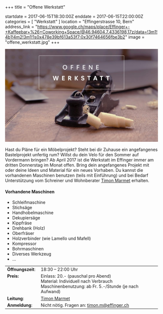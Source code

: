 +++
title = "Offene Werkstatt"

startdate = 2017-06-15T18:30:00Z
enddate = 2017-06-15T22:00:00Z
categories = [ "Werkstatt" ]
location = "Effingerstrasse 10, Bern"
address_link = "https://www.google.ch/maps/place/Effinger+-+Kaffeebar+%26+Coworking+Space/@46.94604,7.4336198,17z/data=!3m1!4b1!4m2!3m1!1s0x478e39bf613a53f7:0x30f7464656fbe3b2"
image = "offene_werkstatt.jpg"
+++

![Offene Werkstatt](offene_werkstatt.jpg)

Hast du Pläne für ein Möbelprojekt? Steht bei dir Zuhause ein angefangenes Bastelprojekt unfertig rum? Willst du dein Velo für den Sommer auf Vordermann bringen? Ab April 2017 ist die Werkstatt im Effinger immer am dritten Donnerstag im Monat offen. Bring dein angefangenes Projekt mit oder deine Ideen und Material für ein neues Vorhaben. Du kannst die vorhandenen Maschinen benutzen (teils mit Einführung) und bei Bedarf Unterstützung vom Schreiner und Wohnberater [Timon Marmet](/blog/portrait-timon-marmet/) erhalten.

#### Vorhandene Maschinen

- Schleifmaschine
- Stichsäge
- Handhobelmaschine
- Dekupiersäge
- Kippfräse
- Drehbank (Holz)
- Oberfräser
- Holzverbinder (wie Lamello und Mafell)
- Kompressor
- Bohrmaschinen
- Diverses Werkzeug
- ...


<table>
  <tr>
    <td style="vertical-align:top;">
      <strong>Öffnungszeit</strong>:&nbsp;
    </td>
    <td>18:30 – 22:00 Uhr</td>
  </tr>
  <tr>
    <td style="vertical-align:top;"><strong>Preis:</strong></td>
    <td>
      Einlass: 20.- (pauschal pro Abend)<br>
      Material: Individuell nach Verbrauch<br>
      Maschinenbenutzung: ab Fr. 5.-/Stunde (je nach Aufwand)
    </td>
  </tr>
  <tr>
    <td style="vertical-align:top;"><strong>Leitung</strong>:</td>
    <td><a href="/blog/portrait-timon-marmet">Timon Marmet</a></td>
  </tr>
  <tr>
    <td style="vertical-align:top;"><strong>Anmeldung</strong>:</td>
    <td>Nicht nötig. Fragen an: <a href="mailto:timon.m@effinger.ch">timon.m@effinger.ch</a></td>
  </tr>

</table>
